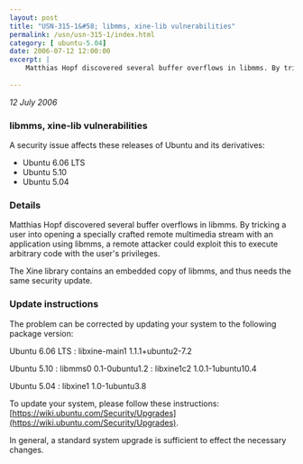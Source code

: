 ```yaml
---
layout: post
title: "USN-315-1&#58; libmms, xine-lib vulnerabilities"
permalink: /usn/usn-315-1/index.html
category: [ ubuntu-5.04]
date: 2006-07-12 12:00:00
excerpt: |
    Matthias Hopf discovered several buffer overflows in libmms. By tricking a user into opening a specially crafted remote multimedia stream with an application using libmms, a remote attacker could exploit this to execute arbitrary code with the user&#39;s privileges.
    
--- 
```

 
 

*12 July 2006*

### libmms, xine-lib vulnerabilities

A security issue affects these releases of Ubuntu and its derivatives:

* Ubuntu 6.06 LTS
* Ubuntu 5.10
* Ubuntu 5.04

### Details

Matthias Hopf discovered several buffer overflows in libmms. By tricking a user into opening a specially crafted remote multimedia stream with an application using libmms, a remote attacker could exploit this to execute arbitrary code with the user&#39;s privileges.

The Xine library contains an embedded copy of libmms, and thus needs the same security update.

### Update instructions

The problem can be corrected by updating your system to the following package version:

Ubuntu 6.06 LTS
 : libxine-main1 <span>1.1.1+ubuntu2-7.2</span>

Ubuntu 5.10
 : libmms0 <span>0.1-0ubuntu1.2</span>
 : libxine1c2 <span>1.0.1-1ubuntu10.4</span>

Ubuntu 5.04
 : libxine1 <span>1.0-1ubuntu3.8</span>

To update your system, please follow these instructions: [https://wiki.ubuntu.com/Security/Upgrades](https://wiki.ubuntu.com/Security/Upgrades).

In general, a standard system upgrade is sufficient to effect the necessary changes.

